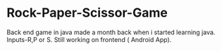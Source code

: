 # Rock-Paper-Scissor-Game
Back end game in java made a month back when i started learning java.
Inputs-R,P or S.
Still working on frontend ( Android App).
